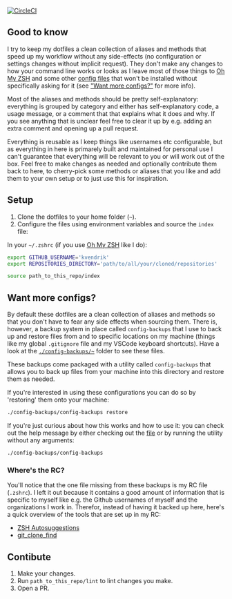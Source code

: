 [![CircleCI](https://circleci.com/gh/kvendrik/dotfiles.svg?style=svg)](https://circleci.com/gh/kvendrik/dotfiles)

## Good to know
I try to keep my dotfiles a clean collection of aliases and methods that speed up my workflow without any side-effects (no configuration or settings changes without implicit request). They don't make any changes to how your command line works or looks as I leave most of those things to [Oh My ZSH](https://ohmyz.sh) and some other [config files](#want-more-configs) that won't be installed without specifically asking for it (see ["Want more configs?"](#want-more-configs) for more info).

Most of the aliases and methods should be pretty self-explanatory: everything is grouped by category and either has self-explanatory code, a usage message, or a comment that that explains what it does and why. If you see anything that is unclear feel free to clear it up by e.g. adding an extra comment and opening up a pull request.

Everything is reusable as I keep things like usernames etc configurable, but as everything in here is primarely built and maintained for personal use I can't guarantee that everything will be relevant to you or will work out of the box. Feel free to make changes as needed and optionally contribute them back to here, to cherry-pick some methods or aliases that you like and add them to your own setup or to just use this for inspiration.

## Setup
1. Clone the dotfiles to your home folder (`~`).
2. Configure the files using environment variables and source the `index` file:

In your `~/.zshrc` (if you use [Oh My ZSH](http://ohmyz.sh) like I do):
```bash
export GITHUB_USERNAME='kvendrik'
export REPOSITORIES_DIRECTORY='path/to/all/your/cloned/repositories'

source path_to_this_repo/index
```

## Want more configs?
By default these dotfiles are a clean collection of aliases and methods so that you don't have to fear any side effects when sourcing them. There is, however, a backup system in place called `config-backups` that I use to back up and restore files from and to specific locations on my machine (things like my global `.gitignore` file and my VSCode keyboard shortcuts). Have a look at the [`./config-backups/~`](https://github.com/kvendrik/dotfiles/tree/master/config-backups/~/) folder to see these files.

These backups come packaged with a utility called `config-backups` that allows you to back up files from your machine into this directory and restore them as needed.

If you're interested in using these configurations you can do so by 'restoring' them onto your machine:

```bash
./config-backups/config-backups restore
```

If you're just curious about how this works and how to use it: you can check out the help message by either checking out the [file](https://github.com/kvendrik/dotfiles/tree/master/config-backups/config-backups) or by running the utility without any arguments:

```
./config-backups/config-backups
```

### Where's the RC?
You'll notice that the one file missing from these backups is my RC file (`.zshrc`). I left it out because it contains a good amount of information that is specific to myself like e.g. the Github usernames of myself and the organizations I work in. Therefor, instead of having it backed up here, here's a quick overview of the tools that are set up in my RC:

- [ZSH Autosuggestions](https://github.com/zsh-users/zsh-autosuggestions/blob/master/INSTALL.md)
- [git_clone_find](https://github.com/kvendrik/git_clone_find)

## Contibute
1. Make your changes.
2. Run `path_to_this_repo/lint` to lint changes you make.
3. Open a PR.
